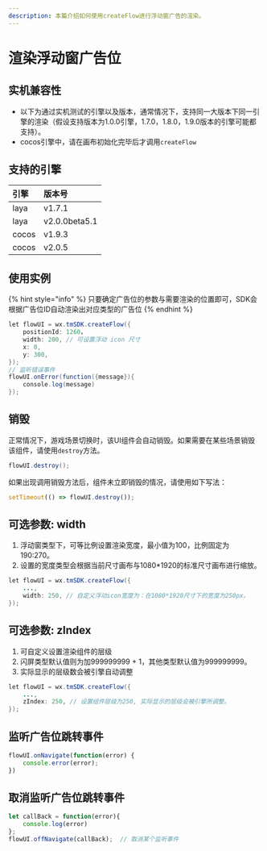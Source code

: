 ```yaml
---
description: 本篇介绍如何使用createFlow进行浮动窗广告的渲染。
---
```


# 渲染浮动窗广告位

## **实机兼容性**

* 以下为通过实机测试的引擎以及版本，通常情况下，支持同一大版本下同一引擎的渲染（假设支持版本为1.0.0引擎，1.7.0，1.8.0，1.9.0版本的引擎可能都支持）。
* cocos引擎中，请在画布初始化完毕后才调用`createFlow`

## 支持的引擎

| 引擎 | 版本号 |
| :--- | :--- |
| laya | v1.7.1 |
| laya | v2.0.0beta5.1 |
| cocos | v1.9.3 |
| cocos | v2.0.5 |

## **使用实例**

{% hint style="info" %}
只要确定广告位的参数与需要渲染的位置即可，SDK会根据广告位ID自动渲染出对应类型的广告位
{% endhint %}

```java
let flowUI = wx.tmSDK.createFlow({
    positionId: 1260，
    width: 200, // 可设置浮动 icon 尺寸
    x: 0,     
    y: 300,  
});
// 监听错误事件
flowUI.onError(function({message}){
    console.log(message)
});
```

## **销毁**

正常情况下，游戏场景切换时，该UI组件会自动销毁。如果需要在某些场景销毁该组件，请使用`destroy`方法。

```java
flowUI.destroy();
```

如果出现调用销毁方法后，组件未立即销毁的情况，请使用如下写法：

```javascript
setTimeout(() => flowUI.destroy());
```

## **可选参数: width**

1. 浮动窗类型下，可等比例设置渲染宽度，最小值为100，比例固定为190:270。
2. 设置的宽度类型会根据当前尺寸画布与1080\*1920的标准尺寸画布进行缩放。

```java
let flowUI = wx.tmSDK.createFlow({
    ...,  
    width: 250, // 自定义浮动icon宽度为：在1080*1920尺寸下的宽度为250px。
});
```

## **可选参数: zIndex**

1. 可自定义设置渲染组件的层级
2. 闪屏类型默认值则为加999999999 + 1，其他类型默认值为999999999。
3. 实际显示的层级数会被引擎自动调整

```java
let flowUI = wx.tmSDK.createFlow({
    ...,  
    zIndex: 250, // 设置组件层级为250, 实际显示的层级会被引擎所调整。
});
```

## **监听广告位跳转事件**

```javascript
flowUI.onNavigate(function(error) {
    console.error(error);
})
```

## **取消监听广告位跳转事件**

```javascript
let callBack = function(error){
    console.log(error)
};
flowUI.offNavigate(callBack);  // 取消某个监听事件
```

